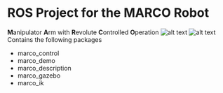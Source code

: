 # ROS Project for the MARCO Robot
**M**anipulator **A**rm with **R**evolute **C**ontrolled **O**peration
![alt text](https://github.com/uqmvale6/marco_ros/blob/main/Marco_1.png)
![alt text](https://github.com/uqmvale6/marco_ros/blob/main/Marco_2.png)
Contains the following packages
- marco_control
- marco_demo
- marco_description
- marco_gazebo
- marco_ik
